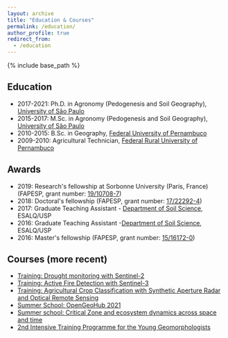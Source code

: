```yaml
---
layout: archive
title: "Education & Courses"
permalink: /education/
author_profile: true
redirect_from:
  - /education
---
```


{% include base_path %}

<!-- Download Full CV [here](/files/VMF_academic_cv.pdf).  -->

## Education

* 2017-2021: Ph.D. in Agronomy (Pedogenesis and Soil Geography), [University of São Paulo](https://www.esalq.usp.br/pg/programas/solos/)
* 2015-2017: M.Sc. in Agronomy (Pedogenesis and Soil Geography), [University of São Paulo](https://www.esalq.usp.br/pg/programas/solos/)
* 2010-2015: B.Sc. in Geography, [Federal University of Pernambuco](https://www.ufpe.br/dcg)
* 2009-2010: Agricultural Technician, [Federal Rural University of Pernambuco](http://www.codai.ufrpe.br/)

## Awards

* 2019: Research's fellowship at Sorbonne University (Paris, France) (FAPESP, grant number: [19/10708-7](https://bv.fapesp.br/pt/bolsas/187550/genese-de-duricrusts-ferruginosos-e-sua-ligacao-com-paleoclimas-e-evolucao-da-paisagem-a-longo-prazo/))
* 2018: Doctoral's fellowship (FAPESP, grant number:	[17/22292-4](https://bv.fapesp.br/pt/bolsas/177886/relacao-geologia-geomorfologia-pedologia-associada-a-genese-de-latossolos-do-oeste-de-minas-gerais/))
* 2017: Graduate Teaching Assistant - [Department of Soil Science](https://www.esalq.usp.br/pg/programas/solos/en/), ESALQ/USP
* 2016: Graduate Teaching Assistant -[Department of Soil Science](https://www.esalq.usp.br/pg/programas/solos/en/), ESALQ/USP
* 2016: Master's fellowship (FAPESP, grant number:	[15/16172-0](https://bv.fapesp.br/pt/bolsas/163168/segmentacao-geomorfometrica-associada-com-tipos-de-solos-via-geotecnologias/))

## Courses (more recent)

* [Training: Drought monitoring with Sentinel-2](https://eo4society.esa.int/event/rus-webinar-drought-monitoring-with-sentinel-2/)
* [Training: Active Fire Detection with Sentinel-3](https://eotraining-serco.com/tutorials/active-fire-detection-with-sentinel-3/)
* [Training: Agricultural Crop Classification with Synthetic Aperture Radar and Optical Remote Sensing](https://appliedsciences.nasa.gov/join-mission/training/english/arset-agricultural-crop-classification-synthetic-aperture-radar-and)
* [Summer School: OpenGeoHub 2021](https://opengeohub.org/summer_school_2021)
* [Summer school: Critical Zone and ecosystem dynamics across space and time](http://www.to.isac.cnr.it/gpss/)
* [2nd Intensive Training Programme for the Young Geomorphologists](http://www.geomorph.org/wp-content/uploads/2021/10/IGI-YGF-2021-Programme-Schedule.pdf)
